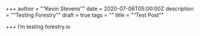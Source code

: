 +++
author = "“Kevin Stevens”"
date = 2020-07-06T05:00:00Z
description = "“Testing Forestry”"
draft = true
tags = ""
title = "“Test Post”"

+++
I’m testing forestry.io